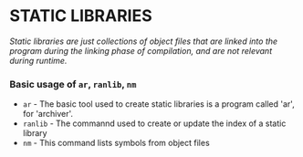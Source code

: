  STATIC LIBRARIES
===

*Static libraries are just collections of object files that are linked into the program during the linking phase of compilation, and are not relevant during runtime.*


### Basic usage of ``ar``, ``ranlib``, ``nm``

- ``ar`` - The basic tool used to create static libraries is a program called 'ar', for 'archiver'.
- ``ranlib`` - The commannd used to create or update the index of a static library
- ``nm`` - This command lists symbols from object files
